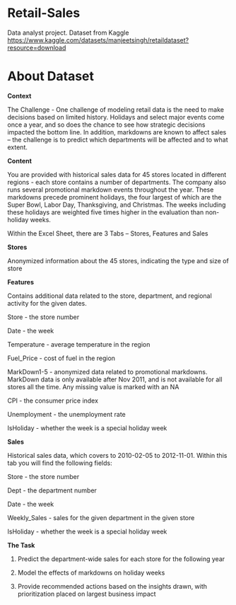 # Retail-Sales
Data analyst project.
Dataset from Kaggle
https://www.kaggle.com/datasets/manjeetsingh/retaildataset?resource=download

# About Dataset

**Context**

The Challenge - One challenge of modeling retail data is the need to make decisions based on limited history. Holidays and select major events come once a year, and so does the chance to see how strategic decisions impacted the bottom line. In addition, markdowns are known to affect sales – the challenge is to predict which departments will be affected and to what extent.


**Content**

You are provided with historical sales data for 45 stores located in different regions - each store contains a number of departments. The company also runs several promotional markdown events throughout the year. These markdowns precede prominent holidays, the four largest of which are the Super Bowl, Labor Day, Thanksgiving, and Christmas. The weeks including these holidays are weighted five times higher in the evaluation than non-holiday weeks.

Within the Excel Sheet, there are 3 Tabs – Stores, Features and Sales


**Stores**

Anonymized information about the 45 stores, indicating the type and size of store


**Features**

Contains additional data related to the store, department, and regional activity for the given dates.

Store - the store number

Date - the week

Temperature - average temperature in the region

Fuel_Price - cost of fuel in the region

MarkDown1-5 - anonymized data related to promotional markdowns. MarkDown data is only available after Nov 2011, and is not available for all stores all the time. Any missing value is marked with an NA

CPI - the consumer price index

Unemployment - the unemployment rate

IsHoliday - whether the week is a special holiday week


**Sales**

Historical sales data, which covers to 2010-02-05 to 2012-11-01. Within this tab you will find the following fields:

Store - the store number

Dept - the department number

Date - the week

Weekly_Sales -  sales for the given department in the given store

IsHoliday - whether the week is a special holiday week

**The Task**

1. Predict the department-wide sales for each store for the following year

2. Model the effects of markdowns on holiday weeks

3. Provide recommended actions based on the insights drawn, with prioritization placed on largest business impact

